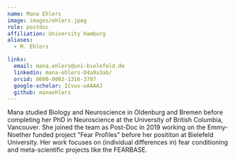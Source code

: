 ```yaml
---
name: Mana Ehlers
image: images/ehlers.jpeg
role: postdoc
affiliation: University Hamburg
aliases:
  - M. Ehlers

links:
  email: mana.ehlers@uni-bielefeld.de
  linkedin: mana-ehlers-04a9a3ab/
  orcid: 0000-0002-1316-3787
  google-scholar: ICvux-oAAAAJ
  github: manaehlers
---
```


Mana studied Biology and Neuroscience in Oldenburg and Bremen before completing her PhD in Neuroscience at the University of British Columbia, Vancouver. She joined the team as Post-Doc in 2019 working on the Emmy-Noether funded project "Fear Profiles" before her posititon at Bielefeld University. Her work focuses on (individual differences in) fear conditioning and meta-scientific projects like the FEARBASE.

